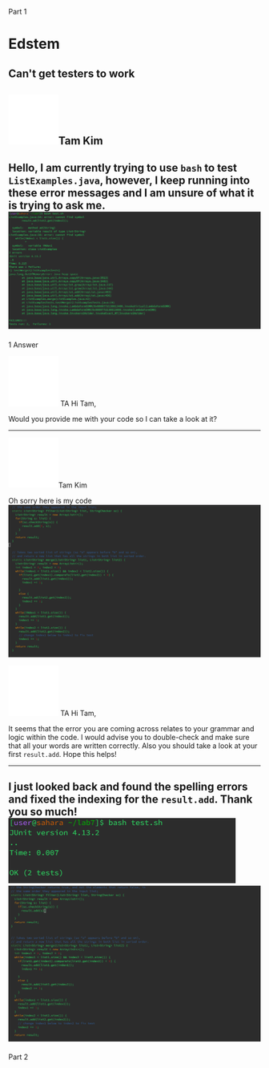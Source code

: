 Part 1
# Edstem

## Can't get testers to work

![Image](download.png)Tam Kim
---
Hello, I am currently trying to use `bash` to test `ListExamples.java`, however, I keep running into these error messages and I am unsure of what it is trying to ask me.
![Image](wrong.PNG)
---
1 Answer

![Image](download.png) TA
Hi Tam,

Would you provide me with your code so I can take a look at it?

---
![Image](download.png)Tam Kim

Oh sorry here is my code
![Image](wrong2.PNG)

![Image](download.png) TA
Hi Tam, 

It seems that the error you are coming across relates to your grammar and logic within the code. I would advise you to double-check and make sure that all your words are written correctly. Also you should take a look at your first `result.add`. 
Hope this helps!

---
I just looked back and found the spelling errors and fixed the indexing for the `result.add`. Thank you so much!
![Image](works1.PNG)
![Image](works2.PNG)
---
Part 2
